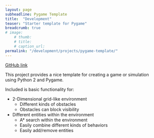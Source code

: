 ```yaml
---
layout: page
subheadline: Pygame Template
title:  "Development"
teaser: "Starter template for Pygame"
breadcrumb: true
# image:
    # thumb:
    # title:
    # caption_url:
permalink: "/development/projects/pygame-template/"
---
```


[GitHub link](https://github.com/SZanlongo/pygame-template)

This project provides a nice template for creating a game or simulation using Python 2 and Pygame.

Included is basic functionality for:

- 2-Dimensional grid-like environment
  - Different kinds of obstacles
  - Obstacles can block visibility
- Different entities within the environment
  - A* search within the environment
  - Easily combine different kinds of behaviors
  - Easily add/remove entities
